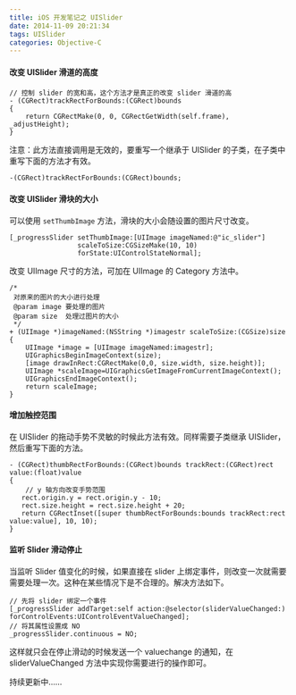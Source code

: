 ```yaml
---
title: iOS 开发笔记之 UISlider
date: 2014-11-09 20:21:34
tags: UISlider
categories: Objective-C
---
```


#### 改变 UISlider 滑道的高度
```objc
// 控制 slider 的宽和高，这个方法才是真正的改变 slider 滑道的高
- (CGRect)trackRectForBounds:(CGRect)bounds
{
    return CGRectMake(0, 0, CGRectGetWidth(self.frame), _adjustHeight);
}
```

注意：此方法直接调用是无效的，要重写一个继承于 UISlider 的子类，在子类中重写下面的方法才有效。
```objc
-(CGRect)trackRectForBounds:(CGRect)bounds;
```

<!--more-->

#### 改变 UISlider 滑块的大小
可以使用 `setThumbImage` 方法，滑块的大小会随设置的图片尺寸改变。
```objc
[_progressSlider setThumbImage:[UIImage imageNamed:@"ic_slider"] 
                 scaleToSize:CGSizeMake(10, 10) 
                 forState:UIControlStateNormal];
```

改变 UIImage 尺寸的方法，可加在 UIImage 的 Category 方法中。
```objc
/*
 对原来的图片的大小进行处理
 @param image 要处理的图片
 @param size  处理过图片的大小
 */
+ (UIImage *)imageNamed:(NSString *)imagestr scaleToSize:(CGSize)size
{
    UIImage *image = [UIImage imageNamed:imagestr];
    UIGraphicsBeginImageContext(size);
    [image drawInRect:CGRectMake(0,0, size.width, size.height)];
    UIImage *scaleImage=UIGraphicsGetImageFromCurrentImageContext();
    UIGraphicsEndImageContext();
    return scaleImage;
}
```


#### 增加触控范围
在 UISlider 的拖动手势不灵敏的时候此方法有效。同样需要子类继承 UISlider，然后重写下面的方法。
```objc
- (CGRect)thumbRectForBounds:(CGRect)bounds trackRect:(CGRect)rect value:(float)value
{
	// y 轴方向改变手势范围
   rect.origin.y = rect.origin.y - 10;
   rect.size.height = rect.size.height + 20;
   return CGRectInset([super thumbRectForBounds:bounds trackRect:rect value:value], 10, 10);
}
```


#### 监听 Slider 滑动停止
当监听 Slider 值变化的时候，如果直接在 slider 上绑定事件，则改变一次就需要需要处理一次。这种在某些情况下是不合理的。解决方法如下。
```objc
// 先将 slider 绑定一个事件
[_progressSlider addTarget:self action:@selector(sliderValueChanged:) forControlEvents:UIControlEventValueChanged];
// 将其属性设置成 NO
_progressSlider.continuous = NO;
```

这样就只会在停止滑动的时候发送一个 valuechange 的通知，在 sliderValueChanged 方法中实现你需要进行的操作即可。

持续更新中……